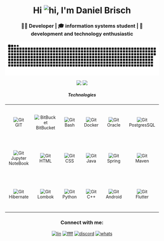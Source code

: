 <h1 align="center">Hi <img src="https://camo.githubusercontent.com/e8e7b06ecf583bc040eb60e44eb5b8e0ecc5421320a92929ce21522dbc34c891/68747470733a2f2f6d656469612e67697068792e636f6d2f6d656469612f6876524a434c467a6361737252346961377a2f67697068792e676966" alt="hi" width="40" height="40"/>, I'm Daniel Brisch</h1>

<h3 align="center">👨‍💻 Developer | 🎓 information systems student | 🤖 development and technology
enthusiastic</h3>

<img alt="github-snake" src="https://raw.githubusercontent.com/DanielBrisch/DanielBrisch/output/github-contribution-grid-snake.svg" />

<p align="center">
<img src="https://github-readme-streak-stats.herokuapp.com/?user=DanielBrisch&theme=midnight-purple&hide_border=false" heigth="" width="425"/>
<img src="https://github-readme-stats.vercel.app/api?username=DanielBrisch&theme=midnight-purple&show_icons=true&hide_border=false&count_private=true" heigth="" width="400"/>
<p>

<table align= "center">
    <tr><h5 align="center">Technologies</h5>
        <td align="center" width="2000" height="112.43">
            <a>
        <img src="https://user-images.githubusercontent.com/25181517/192108372-f71d70ac-7ae6-4c0d-8395-51d8870c2ef0.png" width="48" height="48" alt="Git" />
            </a>
      <br>GIT
        </td>
        <td align="center" width="2000" height="112.43">
            <a>
        <img src="https://user-images.githubusercontent.com/25181517/192108375-268c35e6-ab26-44b2-88bf-e3121a4e5083.png" width="48" height="48" alt="BitBucket" />
            </a>
      <br>BitBucket
        </td>
        <td align="center" width="2000" height="112.43">
            <a>
        <img src="https://user-images.githubusercontent.com/25181517/192158606-7c2ef6bd-6e04-47cf-b5bc-da2797cb5bda.png" width="48" height="48" alt="Git" />
            </a>
      <br>Bash
        </td>
        <td align="center" width="2000" height="112.43">
            <a>
        <img src="https://user-images.githubusercontent.com/25181517/117207330-263ba280-adf4-11eb-9b97-0ac5b40bc3be.png" width="48" height="48" alt="Git" />
            </a>
      <br>Docker
      <td align="center" width="2000" height="112.43">
                <a>
            <img src="https://user-images.githubusercontent.com/25181517/117208736-bdedc080-adf5-11eb-912f-61c7d43705f6.png" width="48" height="48" alt="Git" />
                </a>
        <br>Oracle
            </td>
         <td align="center" width="2000" height="112.43">
             <a>
        <img src="https://user-images.githubusercontent.com/25181517/117208740-bfb78400-adf5-11eb-97bb-09072b6bedfc.png" width="48" height="48" alt="Git" />
            </a>
      <br>PostgresSQL
        </td>
        </tr>
        <td align="center" width="2000" height="112.43">
             <a>
        <img src="https://user-images.githubusercontent.com/25181517/183914128-3fc88b4a-4ac1-40e6-9443-9a30182379b7.png" width="48" height="48" alt="Git" />
            </a>
      <br>Jupyter NoteBook
        </td>
        <td align="center" width="2000" height="112.43">
             <a>
        <img src="https://user-images.githubusercontent.com/25181517/192158954-f88b5814-d510-4564-b285-dff7d6400dad.png" width="48" height="48" alt="Git" />
            </a>
      <br>HTML
        </td>
        <td align="center" width="2000" height="112.43">
             <a>
        <img src="https://user-images.githubusercontent.com/25181517/183898674-75a4a1b1-f960-4ea9-abcb-637170a00a75.png" width="48" height="48" alt="Git" />
            </a>
      <br>CSS
        </td>
        <td align="center" width="2000" height="112.43">
             <a>
        <img src="https://user-images.githubusercontent.com/25181517/117201156-9a724800-adec-11eb-9a9d-3cd0f67da4bc.png" width="48" height="48" alt="Git" />
            </a>
      <br>Java
        </td>
        <td align="center" width="2000" height="112.43">
             <a>
        <img src="https://user-images.githubusercontent.com/25181517/117201470-f6d56780-adec-11eb-8f7c-e70e376cfd07.png" width="48" height="48" alt="Git" />
            </a>
      <br>Spring
        </td>
        <td align="center" width="2000" height="112.43">
             <a>
        <img src="https://user-images.githubusercontent.com/25181517/117207242-07d5a700-adf4-11eb-975e-be04e62b984b.png" width="48" height="48" alt="Git" />
            </a>
      <br>Maven
        </td>
        </tr>
    <td align="center" width="2000" height="112.43">
             <a>
        <img src="https://user-images.githubusercontent.com/25181517/117207493-49665200-adf4-11eb-808e-a9c0fcc2a0a0.png" width="48" height="48" alt="Git" />
            </a>
      <br>Hibernate
        </td>
        <td align="center" width="2000" height="112.43">
             <a>
        <img src="https://user-images.githubusercontent.com/25181517/190229463-87fa862f-ccf0-48da-8023-940d287df610.png" width="48" height="48" alt="Git" />
            </a>
      <br>Lombok
        </td>
        <td align="center" width="2000" height="112.43">
             <a>
        <img src="https://user-images.githubusercontent.com/25181517/183423507-c056a6f9-1ba8-4312-a350-19bcbc5a8697.png" width="48" height="48" alt="Git" />
            </a>
      <br>Python
        </td>
        <td align="center" width="2000" height="112.43">
             <a>
        <img src="https://user-images.githubusercontent.com/25181517/192106073-90fffafe-3562-4ff9-a37e-c77a2da0ff58.png" width="48" height="48" alt="Git" />
            </a>
      <br>C++
        </td>
        <td align="center" width="2000" height="112.43">
             <a>
        <img src="https://user-images.githubusercontent.com/25181517/117269608-b7dcfb80-ae58-11eb-8e66-6cc8753553f0.png" width="48" height="48" alt="Git" />
            </a>
      <br>Android
        </td>
        <td align="center" width="2000" height="112.43">
             <a>
        <img src="https://user-images.githubusercontent.com/25181517/186150365-da1eccce-6201-487c-8649-45e9e99435fd.png" width="48" height="48" alt="Git" />
            </a>
      <br>Flutter
        </td>
    </tr>
</table>

<!--Contatos-->
<h3 align="center">Connect with me:</h3>
<p align="center">
<a href="https://www.linkedin.com/in/daniel-brisch-cibolli-27a4b0234/" target="blank"><img align="center" src="https://cdn-icons-png.flaticon.com/512/4138/4138130.png" alt="lin" height="37" width="38" /></a>
<a href="https://www.instagram.com/danielbrisch_/" target="blank"><img align="center" src="https://cdn-icons-png.flaticon.com/512/4138/4138124.png" alt="ffff" height="35" width="38" /></a> 
<a href="https://discord.gg/3dBFf5DHW4" target="blank"><img align="center" src="https://logodownload.org/wp-content/uploads/2017/11/discord-logo-1-1.png" alt="discord" height="" width="30" /></a>
<a href="https://api.whatsapp.com/send?phone=5546999347534" target="blank"><img align="center" src="https://static.vecteezy.com/system/resources/previews/018/819/299/non_2x/whatsapp-icon-transparent-free-png.png" alt="whats" height="40" width="" /></a>
</p>
